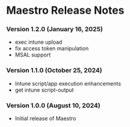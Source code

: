 # Maestro Release Notes

### Version 1.2.0 (January 16, 2025)
- exec intune upload
- fix access token manipulation
- MSAL support

### Version 1.1.0 (October 25, 2024)
- Intune script/app execution enhancements
- get intune script-output

### Version 1.0.0 (August 10, 2024)
- Initial release of Maestro
